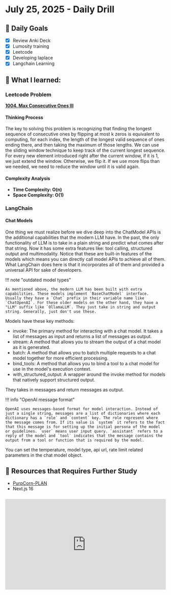 # July 25, 2025 - Daily Drill

## 🎯 Daily Goals

- [x] Review Anki Deck
- [x] Lumosity training
- [x] Leetcode
- [x] Developing laplace
- [x] Langchain Learning

## 📝 What I learned:

### Leetcode Problem

[**1004. Max Consecutive Ones III**](https://leetcode.com/problems/max-consecutive-ones-iii/description/?envType=company&envId=amazon&favoriteSlug=amazon-thirty-days)

#### Thinking Process

The key to solving this problem is recognizing that finding the longest sequence of consecutive ones by flipping at most k zeros is equivalent to computing, for each index, the length of the longest valid sequence of ones ending there, and then taking the maximum of those lengths. We can use the sliding window technique to keep track of the current longest sequence. For every new element introduced right after the current window, if it is 1, we just extend the window. Otherwise, we flip it. If we use more flips than we needed, we need to reduce the window until it is valid again.

#### Complexity Analysis

- **Time Complexity: O(n)**
- **Space Complexity: O(1)**

### LangChain 

#### Chat Models

One thing we must realize before we dive deep into the ChatModel APIs is the additional capabilities that the modern LLM have. In the past, the only functionality of LLM is to take in a plain string and predict what comes after that string. Now it has some extra features like: tool calling, structured output and multimodality. Notice that these are built-in features of the models which means you can directly call model APIs to achieve all of them. What LangChain does here is that it incorporates all of them and provided a universal API for sake of developers. 

!!! note "outdated model types"

    As mentioned above, the modern LLM has been built with extra capabilities. These models implement `BaseChatModel` interface. Usually they have a `Chat` prefix in their variable name like `ChatOpenAI`. For these older models on the other hand, they have a "LLM" suffix like `OllamaLLM`. They just take in string and output string. Generally, just don't use these. 

Models have these key methods:

- invoke: The primary method for interacting with a chat model. It takes a list of messages as input and returns a list of messages as output.
- stream: A method that allows you to stream the output of a chat model as it is generated.
- batch: A method that allows you to batch multiple requests to a chat model together for more efficient processing.
- bind_tools: A method that allows you to bind a tool to a chat model for use in the model's execution context.
- with_structured_output: A wrapper around the invoke method for models that natively support structured output.

They takes in messages and return messages as output.

!!! info "OpenAI message format"

    OpenAI uses messages-based format for model interaction. Instead of just a single string, messages are a list of dictionaries where each dictionary has a `role` and `content` key. The role represent where the message comes from. If its value is `system` it refers to the fact that this message is for setting up the initial persona of the model or guidelines. `user` means user input query. `assistant` refers to a reply of the model and `tool` indicates that the message contains the output from a tool or function that is required by the model. 

You can set the temperature, model type, api url, rate limit related parameters in the chat model object.


## 🚀 Resources that Requires Further Study

- [PurpCorn-PLAN](https://www.amazon.science/nova-ai-challenge/pushing-the-boundaries-of-secure-ai-winners-of-the-amazon-nova-ai-challenge) 
- Next.js 16
<div style="position: relative; padding-bottom: 56.25%; height: 0; overflow: hidden; max-width: 100%; margin: 1.5rem 0;">
    <iframe src="https://www.youtube.com/embed/eti5c_IeJgI" 
            style="position: absolute; top: 0; left: 0; width: 100%; height: 100%; border: none;" 
            allowfullscreen>
    </iframe>
</div>

